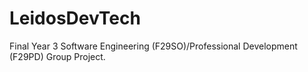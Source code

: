 # LeidosDevTech
Final Year 3 Software Engineering (F29SO)/Professional Development (F29PD) Group Project.
